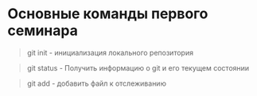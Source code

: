 # Основные команды первого семинара

> git init - инициализация локального репозитория

> git status - Получить информацию о git и его текущем состоянии

> git add - добавить файл к отслеживанию 